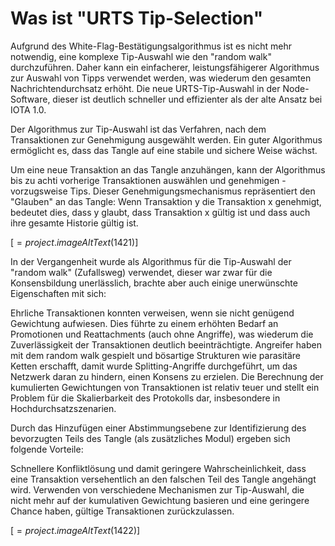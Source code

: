 <!--
---article_info
title: Was ist Chrysalis?
author: [author_1]
reviews: [reviewer_1, reviewer_2]
---
-->

# Was ist "URTS Tip-Selection"

Aufgrund des White-Flag-Bestätigungsalgorithmus ist es nicht mehr notwendig, eine komplexe Tip-Auswahl wie den "random walk" durchzuführen. Daher kann ein einfacherer, leistungsfähigerer Algorithmus zur Auswahl von Tipps verwendet werden, was wiederum den gesamten Nachrichtendurchsatz erhöht. Die neue URTS-Tip-Auswahl in der Node-Software, dieser ist deutlich schneller und effizienter als der alte Ansatz bei IOTA 1.0.

Der Algorithmus zur Tip-Auswahl ist das Verfahren, nach dem Transaktionen zur Genehmigung ausgewählt werden. Ein guter Algorithmus ermöglicht es, dass das Tangle auf eine stabile und sichere Weise wächst. 

Um eine neue Transaktion an das Tangle anzuhängen, kann der Algorithmus bis zu achti vorherige Transaktionen auswählen und genehmigen - vorzugsweise Tips. Dieser Genehmigungsmechanismus repräsentiert den "Glauben" an das Tangle: Wenn Transaktion y die Transaktion x genehmigt, bedeutet dies, dass y glaubt, dass Transaktion x gültig ist und dass auch ihre gesamte Historie gültig ist.



[$=project.imageAltText(1421)$]



In der Vergangenheit wurde als Algorithmus für die Tip-Auswahl der "random walk" (Zufallsweg) verwendet, dieser war zwar für die Konsensbildung unerlässlich, brachte aber auch einige unerwünschte Eigenschaften mit sich:

Ehrliche Transaktionen konnten verweisen, wenn sie nicht genügend Gewichtung aufwiesen. Dies führte zu einem erhöhten Bedarf an Promotionen und Reattachments (auch ohne Angriffe), was wiederum die Zuverlässigkeit der Transaktionen deutlich beeinträchtigte.
Angreifer haben mit dem random walk gespielt und bösartige Strukturen wie parasitäre Ketten erschafft, damit wurde Splitting-Angriffe durchgeführt, um das Netzwerk daran zu hindern, einen Konsens zu erzielen.
Die Berechnung der kumulierten Gewichtungen von Transaktionen ist relativ teuer und stellt ein Problem für die Skalierbarkeit des Protokolls dar, insbesondere in Hochdurchsatzszenarien.
 

Durch das Hinzufügen einer Abstimmungsebene zur Identifizierung des bevorzugten Teils des Tangle (als zusätzliches Modul) ergeben sich folgende Vorteile:

Schnellere Konfliktlösung und damit geringere Wahrscheinlichkeit, dass eine Transaktion versehentlich an den falschen Teil des Tangle angehängt wird.
Verwenden von verschiedene Mechanismen zur Tip-Auswahl, die nicht mehr auf der kumulativen Gewichtung basieren und eine geringere Chance haben, gültige Transaktionen zurückzulassen.


[$=project.imageAltText(1422)$]





